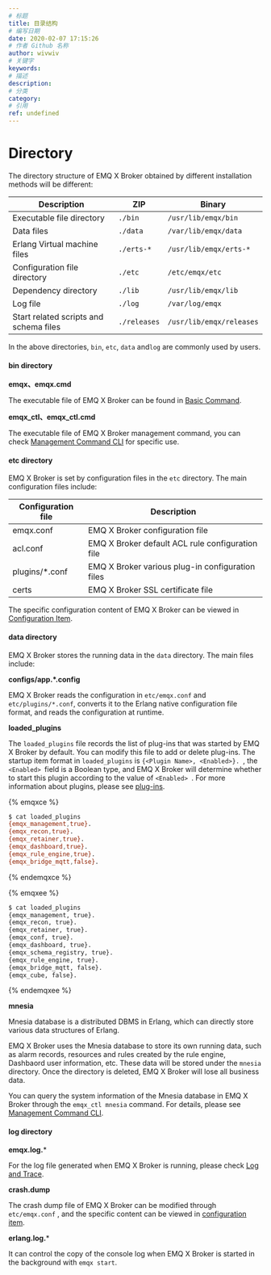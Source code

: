 ```yaml
---
# 标题
title: 目录结构
# 编写日期
date: 2020-02-07 17:15:26
# 作者 Github 名称
author: wivwiv
# 关键字
keywords:
# 描述
description:
# 分类
category: 
# 引用
ref: undefined
---
```


# Directory

The directory structure of EMQ X Broker obtained by different installation methods will be different:

| Description   | ZIP      | Binary             |
| --------------------------- | -------------------------------- | ----------------------------- |
| Executable file directory | `./bin`                          | `/usr/lib/emqx/bin`           |
| Data files          | `./data`                         | `/var/lib/emqx/data`          |
| Erlang Virtual machine files | `./erts-*`                       | `/usr/lib/emqx/erts-*`        |
| Configuration file directory | `./etc`                          | `/etc/emqx/etc`               |
| Dependency directory | `./lib`                          | `/usr/lib/emqx/lib`           |
| Log file             | `./log`                          | `/var/log/emqx`               |
| Start related scripts and schema files | `./releases`                     | `/usr/lib/emqx/releases`      |

In the above directories,  `bin`, `etc`, `data` and`log` are commonly used by users.

#### bin directory

**emqx、emqx.cmd**

The executable file of EMQ X Broker can be found in [Basic Command](getting-started/command-line.md).

**emqx_ctl、emqx_ctl.cmd**

The executable file of EMQ X Broker management command, you can check [Management Command CLI](advanced/cli.md) for specific use.

#### etc directory

EMQ X Broker is set by configuration files in the `etc` directory. The main configuration files include:

| Configuration file | Description            |
| -------------- | ------------------------- |
| emqx.conf      | EMQ X Broker configuration file |
| acl.conf       | EMQ X Broker default ACL rule configuration file |
| plugins/*.conf | EMQ X Broker various plug-in configuration files |
| certs          | EMQ X Broker SSL certificate file |

The specific configuration content of EMQ X Broker can be viewed in [Configuration Item](configuration/index.md).

#### data directory

EMQ X Broker stores the running data in the `data` directory. The main files include:

**configs/app.*.config**

EMQ X Broker reads the configuration in `etc/emqx.conf` and `etc/plugins/*.conf`, converts it to the Erlang native configuration file format, and reads the configuration at runtime.

**loaded_plugins**

The `loaded_plugins` file records the list of plug-ins that was started by EMQ X Broker by default. You can modify this file to add or delete plug-ins. The startup item format in `loaded_plugins` is `{<Plugin Name>, <Enabled>}. `, the `<Enabled> `field is a Boolean type, and EMQ X Broker will determine whether to start this plugin according to the value of `<Enabled> `. For more information about plugins, please see [plug-ins](advanced/plugins.md).

{% emqxce %}
```bash
$ cat loaded_plugins
{emqx_management,true}.
{emqx_recon,true}.
{emqx_retainer,true}.
{emqx_dashboard,true}.
{emqx_rule_engine,true}.
{emqx_bridge_mqtt,false}.
```
{% endemqxce %}

{% emqxee %}
```bash
$ cat loaded_plugins
{emqx_management, true}.
{emqx_recon, true}.
{emqx_retainer, true}.
{emqx_conf, true}.
{emqx_dashboard, true}.
{emqx_schema_registry, true}.
{emqx_rule_engine, true}.
{emqx_bridge_mqtt, false}.
{emqx_cube, false}.
```
{% endemqxee %}

**mnesia**

Mnesia database is a distributed DBMS in Erlang, which can directly store various data structures of Erlang.

EMQ X Broker uses the Mnesia database to store its own running data, such as alarm records, resources and rules created by the rule engine, Dashbaord user information, etc. These data will be stored under the `mnesia` directory. Once the directory is deleted, EMQ X Broker will lose all business data.

You can query the system information of the Mnesia database in EMQ X Broker through the `emqx_ctl mnesia` command. For details, please see [Management Command CLI](advanced/cli.md).


#### log directory

**emqx.log.***

For the log file generated when EMQ X Broker is running, please check [Log and Trace](getting-started/log.md).

**crash.dump**

The crash dump file of EMQ X Broker can be modified through `etc/emqx.conf` , and the specific content can be viewed in [configuration item](configuration/index.md).

**erlang.log.***

It can control the copy of the console log when EMQ X Broker is started in the background with `emqx start`.    